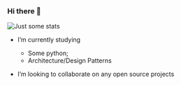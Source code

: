 ### Hi there 👋

![Just some stats](https://github-readme-stats.vercel.app/api/top-langs/?username=dnbtr&theme=dark)

- I’m currently studying
  - Some python;
  - Architecture/Design Patterns

- I’m looking to collaborate on any open source projects

<!--
**dnbtr/dnbtr** is a ✨ _special_ ✨ repository because its `README.md` (this file) appears on your GitHub profile.

Here are some ideas to get you started:

- 🤔 I’m looking for help with ...
- 💬 Ask me about ...
- 📫 How to reach me: ...
- 😄 Pronouns: ...
- ⚡ Fun fact: ...
-->
